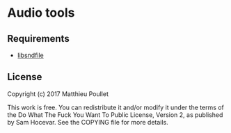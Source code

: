 # Audio tools

## Requirements

* [libsndfile](https://github.com/erikd/libsndfile)

## License
Copyright (c) 2017 Matthieu Poullet

This work is free. You can redistribute it and/or modify it under the
terms of the Do What The Fuck You Want To Public License, Version 2,
as published by Sam Hocevar. See the COPYING file for more details.

